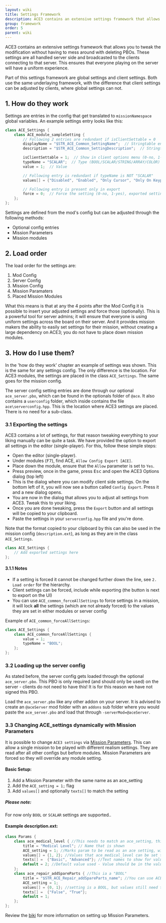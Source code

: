 ```yaml
---
layout: wiki
title: Settings Framework
description: ACE3 contains an extensive settings framework that allows you to tweak the modification without having to mess around with deleting PBOs.
group: framework
order: 5
parent: wiki
---
```


ACE3 contains an extensive settings framework that allows you to tweak the modification without having to mess around with deleting PBOs. These settings are all handled server side and broadcasted to the clients connecting to that server. This ensures that everyone playing on the server will have a uniform experience.

Part of this settings framework are global settings and client settings. Both use the same underlaying framework, with the difference that client settings can be adjusted by clients, where global settings can not.


## 1. How do they work

Settings are entries in the config that get translated to `missionNamespace` global variables. An example settings entry looks like this:

```c++
class ACE_Settings {
    class ACE_module_sampleSetting {
        // Following 2 entries are redundant if isClientSettable = 0
        displayName = "$STR_ACE_Common_SettingName";  // Stringtable entry with the setting name
        description = "$STR_ACE_Common_SettingDescription";  // Stringtable entry with the setting description

        isClientSettable = 1;  // Show in client options menu (0-no, 1-yes)
        typeName = "SCALAR";  // Type (BOOL/SCALAR/STRING/ARRAY/COLOR)
        value = 1;  // Value

        // Following entry is redundant if typeName is NOT "SCALAR"
        values[] = {"Disabled", "Enabled", "Only Cursor", "Only On Keypress", "Only Cursor and KeyPress"};  // (Optional) Stringtable entries that describe the options

        // Following entry is present only in export
        force = 0;  // Force the setting (0-no, 1-yes), exported settings are forced by default
    };
};
```

Settings are defined from the mod's config but can be adjusted through the following methods:

- Optional config entries
- Mission Parameters
- Mission modules


## 2. Load order

The load order for the settings are:

1. Mod Config
2. Server Config
3. Mission Config
4. Mission Paramaters
5. Placed Mission Modules

What this means is that at any the 4 points after the Mod Config it is possible to insert your adjusted settings and force those (optionally). This is a powerful tool for server admins; it will ensure that everyone is using uniform settings across the board on their server. And it provides mission makers the ability to easily set settings for their mission, without creating a large dependency on ACE3; you do not have to place down mission modules.


## 3. How do I use them?

In the 'how do they work' chapter an example of settings was shown. This is the same for any settings config. The only difference is the location. For ACE3 modules, the settings are placed in the class `ACE_Settings`. The same goes for the mission config.

The server config setting entries are done through our optional `ace_server.pbo`, which can be found in the optionals folder of `@ace`. It also contains a `userconfig` folder, which inside contains the file `ace\serverconfig.hpp`. This is the location where ACE3 settings are placed. There is no need for a sub-class.

### 3.1 Exporting the settings

ACE3 contains a lot of settings, for that reason tweaking everything to your liking manually can be quite a task. We have provided the option to export all settings in the editor (single-player). For this, follow these simple steps:

- Open the editor (single-player).
- Under modules (<kbd>F7</kbd>), find ACE, `Allow Config Export [ACE]`.
- Place down the module, ensure that the `Allow` parameter is set to `Yes`.
- Press preview, once in the game, press <kbd>Esc</kbd> and open the ACE3 Options dialog (top left)
- This is the dialog where you can modify client side settings. On the bottom left of it, you will now see a button called `Config Export`. Press it and a new dialog opens.
- You are now in the dialog that allows you to adjust all settings from ACE3. Tweak this to your liking.
- Once you are done tweaking, press the `Export` button and all settings will be copied to your clipboard.
- Paste the settings in your `serverconfig.hpp` file and you're done.

Note that the format copied to your clipboard by this can also be used in the mission config (`description.ext`), as long as they are in the class `ACE_Settings`.

```c++
class ACE_Settings {
    // Add exported settings here
};
```

#### 3.1.1 Notes

- If a setting is forced it cannot be changed further down the line, see `2. Load order` for the hierarchy.
- Client settings can be forced, include while exporting (the button is next to export on the UI)
- You can use `ACE_common_forceAllSettings` to force settings in a mission, it will lock **all** the settings (which are not already forced) to the values they are set in either modules or server config

Example of `ACE_common_forceAllSettings`:
```c++
class ACE_Settings {
    class ACE_common_forceAllSettings {
        value = 1;
        typeName = "BOOL";
    };
};
```


### 3.2 Loading up the server config

As stated before, the server config gets loaded through the optional `ace_server.pbo`. This PBO is only required (and should only be used) on the server - clients do not need to have this! It is for this reason we have not signed this PBO.

Load the `ace_server.pbo` like any other addon on your server. It is advised to create an `@aceServer` mod folder with an `addons` sub folder where you would paste the `ace_server.pbo` and load that through `-serverMod=@aceServer`.


### 3.3 Changing ACE_settings dynamically with Mission Parameters

It is possible to change `ACE3 settings` via [Mission Parameters](https://community.bistudio.com/wiki/Arma_3_Mission_Parameters).
This can allow a single mission to be played with different realism settings.
They are read after all other configs but before modules. Mission Parameters are forced so they will override any module setting.

#### Basic Setup:
1. Add a Mission Parameter with the same name as an ace_setting
2. Add the `ACE_setting = 1;` flag
3. Add `values[]` and optionally `texts[]` to match the setting

<div class="panel callout">
    <h5>Please note:</h5>
    <p>For now only <code>BOOL</code> or <code>SCALAR</code> settings are supported..</p>
</div>

#### Example **description.ext**:
```c++
class Params {
    class ace_medical_level { //This needs to match an ace_setting, this one is a "SCALAR"(number)
        title = "Medical Level"; // Name that is shown
        ACE_setting = 1; //Marks param to be read as an ace setting, without this nothing will happen!
        values[] = {1, 2}; //Values that ace_medical_level can be set to
        texts[] =  {"Basic", "Advanced"}; //Text names to show for values (Basic will set level to 1, Advanced will set level to 2)
        default = 2; //Default value used - Value should be in the values[] list
    };
    class ace_repair_addSpareParts { //This ia a "BOOL"
        title = "$STR_ACE_Repair_addSpareParts_name"; //You can use ACE's stringtables
        ACE_setting = 1;
        values[] = {0, 1}; //setting is a BOOL, but values still need to be numbers, so 0 is false, 1 is true
        texts[] =  {"False", "True"};
        default = 1;
    };
};
```

Review the [biki](https://community.bistudio.com/wiki/Arma_3_Mission_Parameters) for more information on setting up Mission Parameters.
